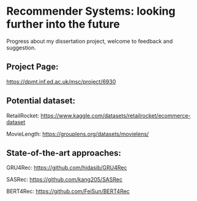 # Recommender Systems: looking further into the future
Progress about my dissertation project, welcome to feedback and suggestion.

## Project Page:
https://dpmt.inf.ed.ac.uk/msc/project/6930

## Potential dataset:
RetailRocket: https://www.kaggle.com/datasets/retailrocket/ecommerce-dataset


MovieLength:
https://grouplens.org/datasets/movielens/

## State-of-the-art approaches:
GRU4Rec: https://github.com/hidasib/GRU4Rec

SASRec: https://github.com/kang205/SASRec

BERT4Rec: https://github.com/FeiSun/BERT4Rec
